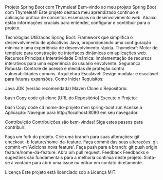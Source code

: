 Projeto Spring Boot com Thymeleaf
Bem-vindo ao meu projeto Spring Boot com Thymeleaf! Este projeto destaca meu aprendizado contínuo e aplicação prática de conceitos essenciais no desenvolvimento web. Abaixo estão informações cruciais para entender, configurar e contribuir para o projeto.

Tecnologias Utilizadas
Spring Boot: Framework que simplifica o desenvolvimento de aplicativos Java, proporcionando uma configuração mínima e uma experiência de desenvolvimento rápida.
Thymeleaf: Motor de template para construção de interfaces dinâmicas em aplicações web.
Recursos Principais
Interatividade Dinâmica: Implementação de recursos interativos para uma experiência do usuário envolvente.
Segurança Robusta: Controle de acesso e medidas de proteção contra vulnerabilidades comuns.
Arquitetura Escalável: Design modular e escalável para futuras expansões.
Como Iniciar
Requisitos:

Java JDK (versão recomendada)
Maven
Clone o Repositório:

bash
Copy code
git clone [URL do Repositório]
Execute o Projeto:

bash
Copy code
cd nome-do-projeto
mvn spring-boot:run
Acesse a Aplicação:
Navegue para http://localhost:8080 em seu navegador.

Contribuição
Contribuições são bem-vindas! Siga estes passos para contribuir:

Faça um fork do projeto.
Crie uma branch para suas alterações: git checkout -b feature/nome-da-feature.
Faça commit das suas alterações: git commit -m 'Adiciona nova feature'.
Faça push para a branch: git push origin feature/nome-da-feature.
Abra um pull request.
Feedback
Feedbacks e sugestões são fundamentais para a melhoria contínua deste projeto. Sinta-se à vontade para abrir uma issue ou entrar em contato diretamente.

Licença
Este projeto está licenciado sob a Licença MIT.
